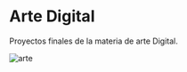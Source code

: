 # Arte Digital

Proyectos finales de la materia de arte Digital.

![arte](https://github.com/beztao01/artedigital/assets/51276791/9df7d870-44a6-41f5-a26d-31a5fa94af56)
